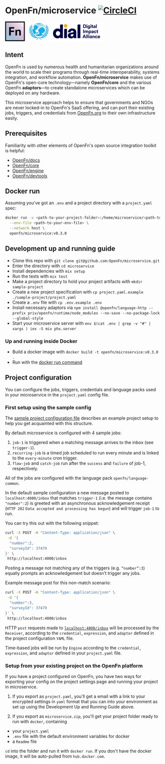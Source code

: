 # OpenFn/microservice [![CircleCI](https://circleci.com/gh/OpenFn/microservice.svg?style=svg)](https://circleci.com/gh/OpenFn/microservice)

[![openfn](assets/logo.png)](https://www.openfn.org)
[![unicef](https://raw.githubusercontent.com/OpenFn/microservice/master/assets/unicef.png)](https://digitalimpactalliance.org)
[![dial](https://raw.githubusercontent.com/OpenFn/microservice/master/assets/dial.png)](https://www.unicef.org)

## Intent

OpenFn is used by numerous health and humanitarian organizations around the
world to scale their programs through real-time interoperability, systems
integration, and workflow automation. **OpenFn/microservice** makes use of
OpenFn's open-core technology—namely **OpenFn/core** and the various OpenFn
**adaptors**—to create standalone microservices which can be deployed on any
hardware.

This microservice approach helps to ensure that governments and NGOs are never
locked-in to OpenFn's SaaS offering, and can port their existing jobs, triggers,
and credentials from [OpenFn.org](www.openfn.org) to their own infrastructure
easily.

## Prerequisites

Familiarity with other elements of OpenFn's open source integration toolkit is
helpful:

- [OpenFn/docs](https://docs.openfn.org)
- [OpenFn/core](https://github.com/openFn/core)
- [OpenFn/engine](https://github.com/openFn/engine)
- [OpenFn/devtools](https://openfn.github.io/devtools/)

## Docker run

Assuming you've got an `.env` and a project directory with a `project.yaml`
spec:

```sh
docker run -v <path-to-your-project-folder>:/home/microservice/<path-to-your-project-folder> \
  --env-file <path-to-your-env-file> \
  --network host \
  openfn/microservice:v0.3.0
```

## Development up and running guide

- Clone this repo with `git clone git@github.com:OpenFn/microservice.git`
- Enter the directory with `cd microservice`
- Install dependencies with `mix setup`
- Run the tests with `mix test`
- Make a project directory to hold your project artifacts with
  `mkdir sample-project`
- Create a new project specification with
  `cp project.yaml.example ./sample-project/project.yaml`
- Create a `.env` file with `cp .env.example .env`
- Install necessary adaptors via
  `npm install @openfn/language-http --prefix priv/openfn/runtime/node_modules --no-save --no-package-lock --global-style`
- Start your microservice server with
  `env $(cat .env | grep -v "#" | xargs ) iex -S mix phx.server`

### Up and running inside Docker

- Build a docker image with `docker build -t openfn/microservice:v0.3.0 .`
- Run with the [docker run command](#Docker-run)

## Project configuration

You can configure the jobs, triggers, credentials and language packs used in your microservice in the `project.yaml` config file.
### First setup using the sample config

The
[sample project configuration file](https://github.com/OpenFn/microservice/blob/main/project.yaml.example)
describes an example project setup to help you get acquainted with this
structure.

By default microservice is configured with 4 sample jobs:

1. `job-1` is triggered when a matching message arrives to the inbox (see
   `trigger-1`).
2. `recurring-job` is a timed job scheduled to run every minute and is linked to
   the `every-minute` cron trigger.
3. `flow-job` and `catch-job` run after the `success` and `failure` of job-1,
   respectively.

All of the jobs are configured with the language pack `openfn/language-common`.

In the default sample configuration a new message posted to
`localhost:4000/inbox` that matches `trigger-1` (i.e. the message contains
`"number":2`) is greeted with an asynchronous acknowledgement receipt
(`HTTP 202` `Data accepted and processing has begun`) and will trigger `job-1`
to run.

You can try this out with the following snippet:

```sh
curl -X POST -H "Content-Type: application/json" \
 -d '{
  "number":2,
  "surveyId": 37479
}' \
 http://localhost:4000/inbox
```

Posting a message not matching any of the triggers (e.g. `“number”:3`) equally
prompts an acknowledgement but doesn’t trigger any jobs.

Example message post for this non-match scenario:

```sh
curl -X POST -H "Content-Type: application/json" \
 -d '{
  "number":3,
  "surveyId": 37479
}' \
 http://localhost:4000/inbox
```

HTTP `post` requests made to
[`localhost:4000/inbox`](http://localhost:4000/inbox) will be processed by the
`Receiver`, according to the `credential`, `expression`, and `adaptor` defined in the project configuration `YAML`
file.

Time-based jobs will be run by `Engine` according to the `credential`,
`expression`, and `adaptor` defined in your `project.yaml` file.

### Setup from your existing project on the OpenFn platform

If you have a project configured on OpenFn, you have two ways for exporting your config on the project settings page and running your project in microservice. 

1. If you export as `project.yaml`, you'll get a email with a link to your encrypted settings in `yaml` format that you can into your environment as set up using the Development Up and Running Guide above.

2. If you export as `microservice.zip`, you'll get your project folder ready to run with `docker`, containing
* your `project.yaml`
* `.env` file with the default environment variables for docker
* a `Readme` file

`cd` into the folder and run it with `docker run`.
If you don't have the docker image, it will be auto-pulled from `hub.docker.com`.
